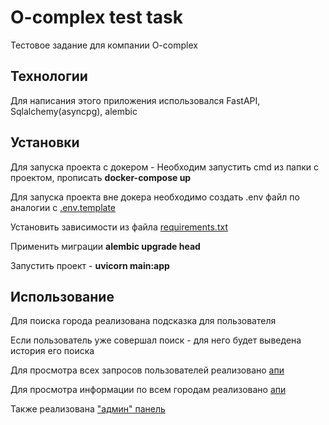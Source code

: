 # O-complex test task

Тестовое задание для компании O-complex

## Технологии

Для написания этого приложения использовался FastAPI, Sqlalchemy(asyncpg), alembic

## Установки 

Для запуска проекта с докером - Необходим запустить cmd из папки с проектом, прописать __docker-compose up__



Для запуска проекта вне докера необходимо создать .env файл по аналогии с [.env.template](.env.template)

Установить зависимости из файла [requirements.txt](requirements.txt)

Применить миграции __alembic upgrade head__

Запустить проект - __uvicorn main:app__


## Использование

Для поиска города реализована подсказка для пользователя

Если пользователь уже совершал поиск - для него будет выведена история его поиска

Для просмотра всех запросов пользователей реализовано [апи](localhost:8000/admin/users)

Для просмотра информации по всем городам реализовано [апи](localhost:8000/admin/cities)

Также реализована ["админ" панель](localhost:8000/admin) 




